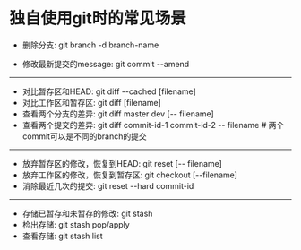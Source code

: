 # 独自使用git时的常见场景

- 删除分支: git branch -d branch-name

- 修改最新提交的message: git commit --amend

---

- 对比暂存区和HEAD: git diff --cached [filename]
- 对比工作区和暂存区: git diff [filename]
- 查看两个分支的差异: git diff master dev [-- filename]
- 查看两个提交的差异: git diff commit-id-1 commit-id-2 -- filename # 两个commit可以是不同的branch的提交

---

- 放弃暂存区的修改，恢复到HEAD: git reset [-- filename]
- 放弃工作区的修改，恢复到暂存区: git checkout [--filename]
- 消除最近几次的提交: git reset --hard commit-id

---

- 存储已暂存和未暂存的修改: git stash
- 检出存储: git stash pop/apply 
- 查看存储: git stash list
















